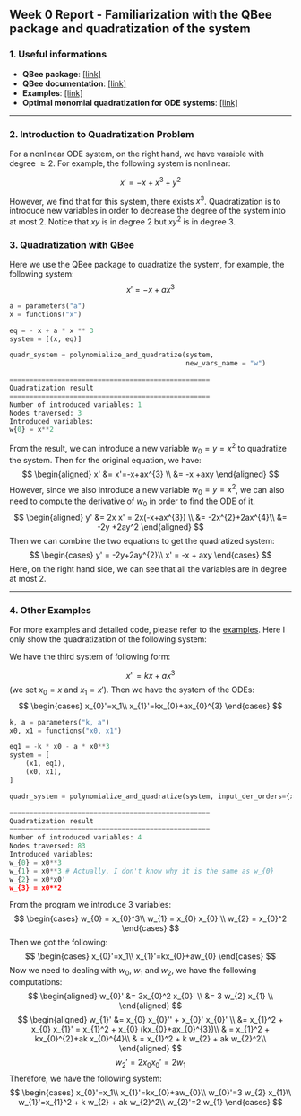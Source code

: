 ## Week 0 Report - Familiarization with the QBee package and quadratization of the system


### 1. Useful informations

- **QBee package**: [[link]](https://github.com/AndreyBychkov/QBee/)
- **QBee documentation**: [[link]](https://qbee.readthedocs.io/)
- **Examples**: [[link]](https://github.com/AndreyBychkov/QBee/tree/master/examples)
- **Optimal monomial quadratization for ODE systems**: [[link]](https://arxiv.org/abs/2103.08013)

---

### 2. Introduction to Quadratization Problem
For a nonlinear ODE system, on the right hand, we have varaible with degree $\geq 2$. For example, the following system is nonlinear:

$$
x' = -x + x^3 + y^2
$$

However, we find that for this system, there exists $x^3$. Quadratization is to introduce new variables in order to decrease the degree of the system into at most 2. Notice that $xy$ is in degree 2 but $xy^2$ is in degree 3.

### 3. Quadratization with QBee
Here we use the QBee package to quadratize the system, for example, the following system:
$$
x'=-x+ax^{3}
$$


```python
a = parameters("a")
x = functions("x")

eq = - x + a * x ** 3
system = [(x, eq)]

quadr_system = polynomialize_and_quadratize(system, 
                                            new_vars_name = "w")

==================================================
Quadratization result
==================================================
Number of introduced variables: 1
Nodes traversed: 3
Introduced variables:
w{0} = x**2                                         
```
From the result, we can introduce a new variable $w_{0}=y=x^2$ to quadratize the system. Then for the original equation, we have:
$$
\begin{aligned}
x' &= x'=-x+ax^{3} \\
&= -x +axy
\end{aligned}
$$
However, since we also introduce a new variable $w_{0}=y=x^2$, we can also need to compute the derivative of $w_{0}$ in order to find the ODE of it.
$$
\begin{aligned}
y' &= 2x x' = 2x(-x+ax^{3}) \\
&= -2x^{2}+2ax^{4}\\
&= -2y +2ay^2
\end{aligned}
$$
Then we can combine the two equations to get the quadratized system:
$$
\begin{cases}
y' = -2y+2ay^{2}\\
x' = -x + axy
\end{cases}
$$
Here, on the right hand side, we can see that all the variables are in degree at most 2.

---

### 4. Other Examples
For more examples and detailed code, please refer to the [examples](https://github.com/yubocai-poly/Reachability-Problem-of-ODE/blob/main/quadra_code/quadratization.ipynb). Here I only show the quadratization of the following system:


We have the third system of following form:

$$
x'' = kx+ax^{3}
$$
(we set $x_{0}=x$ and $x_{1}=x'$). Then we have the system of the ODEs:
$$
\begin{cases}
x_{0}'=x_1\\
x_{1}'=kx_{0}+ax_{0}^{3}
\end{cases}
$$


```python
k, a = parameters("k, a")
x0, x1 = functions("x0, x1")

eq1 = -k * x0 - a * x0**3
system = [
    (x1, eq1),
    (x0, x1),
]

quadr_system = polynomialize_and_quadratize(system, input_der_orders={x0: 2})

==================================================
Quadratization result
==================================================
Number of introduced variables: 4
Nodes traversed: 83
Introduced variables:
w_{0} = x0**3
w_{1} = x0**3 # Actually, I don't know why it is the same as w_{0}
w_{2} = x0*x0'
w_{3} = x0**2
```

From the program we introduce 3 variables:
$$
\begin{cases}
w_{0} = x_{0}^3\\
w_{1} = x_{0} x_{0}'\\
w_{2} = x_{0}^2
\end{cases}
$$
Then we got the following:
$$
\begin{cases}
x_{0}'=x_1\\
x_{1}'=kx_{0}+aw_{0}
\end{cases}
$$
Now we need to dealing with $w_{0}$, $w_{1}$ and $w_{2}$, we have the following computations:
$$
\begin{aligned}
w_{0}' &= 3x_{0}^2 x_{0}' \\
&= 3 w_{2} x_{1} \\
\end{aligned}
$$
$$
\begin{aligned}
w_{1}' &= x_{0} x_{0}'' + x_{0}' x_{0}' \\
&= x_{1}^2 + x_{0} x_{1}' = x_{1}^2 + x_{0} (kx_{0}+ax_{0}^{3})\\
& = x_{1}^2 + kx_{0}^{2}+ak x_{0}^{4}\\
& = x_{1}^2 + k w_{2} + ak w_{2}^2\\
\end{aligned}
$$
$$
w_{2}' = 2x_{0} x_{0}' = 2 w_{1}
$$
Therefore, we have the following system:
$$
\begin{cases}
x_{0}'=x_1\\
x_{1}'=kx_{0}+aw_{0}\\
w_{0}'=3 w_{2} x_{1}\\
w_{1}'=x_{1}^2 + k w_{2} + ak w_{2}^2\\
w_{2}'=2 w_{1}
\end{cases}
$$